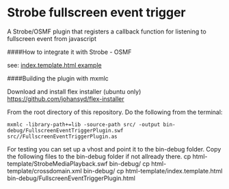 Strobe fullscreen event trigger
===============================

A Strobe/OSMF plugin that registers a callback function for listening to fullscreen event from javascript


####How to integrate it with Strobe - OSMF 
    
see: [index.template.html 
example](http://github.com/aptoma/strobe-fullscreeneventtrigger/blob/master/html-template/index.template.html "example")    

####Building the plugin with mxmlc

Download and install flex installer (ubuntu only) https://github.com/johansyd/flex-installer

From the root directory of this repository. Do the following from the terminal:

    mxmlc -library-path+=lib -source-path src/ -output bin-debug/FullscreenEventTriggerPlugin.swf src//FullscreenEventTriggerPlugin.as

For testing you can set up a vhost and point it to the bin-debug folder. Copy the following files to the bin-debug folder if not 
allready there.
    cp html-template/StrobeMediaPlayback.swf bin-debug/
    cp html-template/crossdomain.xml bin-debug/
    cp html-template/index.template.html bin-debug/FullscreenEventTriggerPlugin.html

